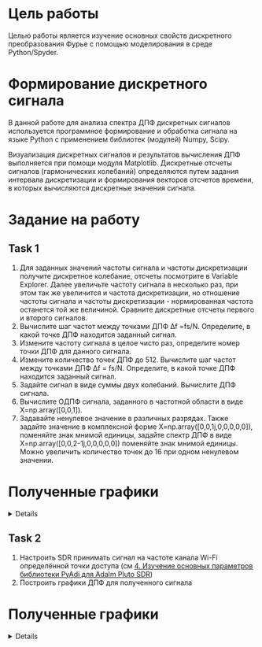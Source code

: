 # Цель работы
Целью работы является изучение основных свойств дискретного преобразования Фурье с помощью моделирования в среде Python/Spyder.

# Формирование дискретного сигнала
В данной работе для анализа спектра ДПФ дискретных сигналов используется программное формирование и обработка сигнала на языке Python c применением библиотек (модулей) Numpy, Scipy. 

Визуализация дискретных сигналов и результатов вычисления ДПФ выполняется при помощи модуля Matplotlib.
Дискретные отсчеты сигналов (гармонических колебаний) определяются путем задания интервала дискретизации и формирования векторов отсчетов времени, в которых вычисляются дискретные значения сигнала.

# Задание на работу
## Task 1
1. Для заданных значений частоты сигнала и частоты дискретизации получите дискретное колебание, отсчеты посмотрите в Variable Explorer. Далее увеличьте частоту сигнала в несколько раз, при этом так же увеличится и частота дискретизации, но отношение частоты сигнала и частоты дискретизации - нормированная частота останется той же величиной.
Сравните дискретные отсчеты первого и второго сигналов.
2. Вычислите шаг частот между точками ДПФ ∆f =fs/N. Определите, в какой точке ДПФ находится заданный сигнал.
3. Измените частоту сигнала в целое чисто раз, определите номер точки
ДПФ для данного сигнала.
4. Измените количество точек ДПФ до 512. Вычислите шаг частот между
точками ДПФ ∆f = fs/N. Определите, в какой точке ДПФ находится заданный сигнал.
5. Задайте сигнал в виде суммы двух колебаний. Вычислите ДПФ сигнала.
6. Вычислите ОДПФ сигнала, заданного в частотной области в виде X=np.array([0,0,1]).
7. Задавайте ненулевое значение в различных разрядах. Также задайте значение в комплексной форме X=np.array([0,0,1j,0,0,0,0,0]), поменяйте знак мнимой единицы, задайте спектр ДПФ в виде X=np.array([0,0,2-1j,0,0,0,0,0]) поменяйте знак мнимой единицы. Можно увеличить количество точек до 16 при одном ненулевом значении.

# Полученные графики
<details>

  ![ДПФ](task1_thirdparty/ДПФ.jpg)
  
  ДПФ

  ![Модуль ДПФ](task1_thirdparty/Модуль%20ДПФ.jpg)
  
  Модуль ДПФ

  ![ОДПФ](task1_thirdparty/ОДПФ.jpg)
  
  ОДПФ

  ![ОДПФ](task1_thirdparty/ОДПФ%20для%20комплексного%20числа.jpg)
  
  ОДПФ для комплексного числа

  ![ОДПФ](task1_thirdparty/ОДПФ%20для%20комплексного%20числа_2.jpg)
  
  ОДПФ и ОДПФ для комплексного числа

  ![ОДПФ](task1_thirdparty/Сумма%20сигналов.jpg)
  
  ОДПФ для суммы сигналов

  ![ОДПФ](task1_thirdparty/ОДПФ%20task%206.jpg)
  
  Спектрограмма суммы сигналов

</details>

## Task 2
1. Настроить SDR принимать сигнал на частоте канала Wi-Fi определённой точки доступа (см [4. Изучение основных параметров библиотеки PyAdi для Adalm Pluto SDR](../prac4)) 
2. Построить графики ДПФ для полученного сигнала

# Полученные графики

<details>

  ![S](task2_thirdparty/S1.png)

  ![S](task2_thirdparty/S2.jpg)

  ![S](task2_thirdparty/S3.jpg)

  ![S](task2_thirdparty/S4.jpg)

  ![S](task2_thirdparty/S5.jpg)

  ![S](task2_thirdparty/S6.jpg)

  ![S](task2_thirdparty/S7.jpg)

  ![S](task2_thirdparty/S8.jpg)

  ![S](task2_thirdparty/S9.jpg)

  ![S](task2_thirdparty/S10.jpg)
</details>
